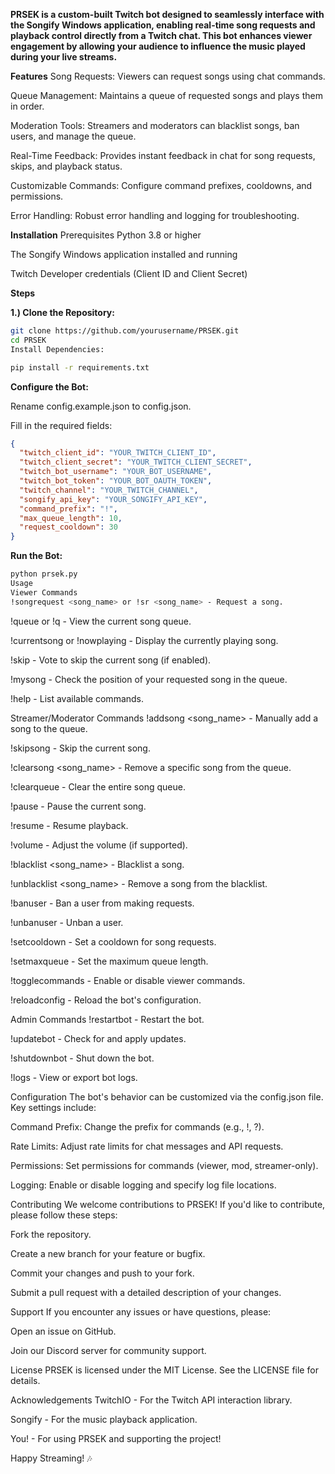 **PRSEK is a custom-built Twitch bot designed to seamlessly interface with the Songify Windows application, enabling real-time song requests and playback control directly from a Twitch chat. This bot enhances viewer engagement by allowing your audience to influence the music played during your live streams.**

**Features**
Song Requests: Viewers can request songs using chat commands.

Queue Management: Maintains a queue of requested songs and plays them in order.

Moderation Tools: Streamers and moderators can blacklist songs, ban users, and manage the queue.

Real-Time Feedback: Provides instant feedback in chat for song requests, skips, and playback status.

Customizable Commands: Configure command prefixes, cooldowns, and permissions.

Error Handling: Robust error handling and logging for troubleshooting.

**Installation**
Prerequisites
Python 3.8 or higher

The Songify Windows application installed and running

Twitch Developer credentials (Client ID and Client Secret)

**Steps**

**1.) Clone the Repository:**

```bash
git clone https://github.com/yourusername/PRSEK.git
cd PRSEK
Install Dependencies:
```
```bash
pip install -r requirements.txt
```

**Configure the Bot:**

Rename config.example.json to config.json.

Fill in the required fields:

```json
{
  "twitch_client_id": "YOUR_TWITCH_CLIENT_ID",
  "twitch_client_secret": "YOUR_TWITCH_CLIENT_SECRET",
  "twitch_bot_username": "YOUR_BOT_USERNAME",
  "twitch_bot_token": "YOUR_BOT_OAUTH_TOKEN",
  "twitch_channel": "YOUR_TWITCH_CHANNEL",
  "songify_api_key": "YOUR_SONGIFY_API_KEY",
  "command_prefix": "!",
  "max_queue_length": 10,
  "request_cooldown": 30
}
```

**Run the Bot:**

```bash
python prsek.py
Usage
Viewer Commands
!songrequest <song_name> or !sr <song_name> - Request a song.
```

!queue or !q - View the current song queue.

!currentsong or !nowplaying - Display the currently playing song.

!skip - Vote to skip the current song (if enabled).

!mysong - Check the position of your requested song in the queue.

!help - List available commands.

Streamer/Moderator Commands
!addsong <song_name> - Manually add a song to the queue.

!skipsong - Skip the current song.

!clearsong <song_name> - Remove a specific song from the queue.

!clearqueue - Clear the entire song queue.

!pause - Pause the current song.

!resume - Resume playback.

!volume <level> - Adjust the volume (if supported).

!blacklist <song_name> - Blacklist a song.

!unblacklist <song_name> - Remove a song from the blacklist.

!banuser <username> - Ban a user from making requests.

!unbanuser <username> - Unban a user.

!setcooldown <seconds> - Set a cooldown for song requests.

!setmaxqueue <number> - Set the maximum queue length.

!togglecommands - Enable or disable viewer commands.

!reloadconfig - Reload the bot's configuration.

Admin Commands
!restartbot - Restart the bot.

!updatebot - Check for and apply updates.

!shutdownbot - Shut down the bot.

!logs - View or export bot logs.

Configuration
The bot's behavior can be customized via the config.json file. Key settings include:

Command Prefix: Change the prefix for commands (e.g., !, ?).

Rate Limits: Adjust rate limits for chat messages and API requests.

Permissions: Set permissions for commands (viewer, mod, streamer-only).

Logging: Enable or disable logging and specify log file locations.

Contributing
We welcome contributions to PRSEK! If you'd like to contribute, please follow these steps:

Fork the repository.

Create a new branch for your feature or bugfix.

Commit your changes and push to your fork.

Submit a pull request with a detailed description of your changes.

Support
If you encounter any issues or have questions, please:

Open an issue on GitHub.

Join our Discord server for community support.

License
PRSEK is licensed under the MIT License. See the LICENSE file for details.

Acknowledgements
TwitchIO - For the Twitch API interaction library.

Songify - For the music playback application.

You! - For using PRSEK and supporting the project!

Happy Streaming! 🎶
